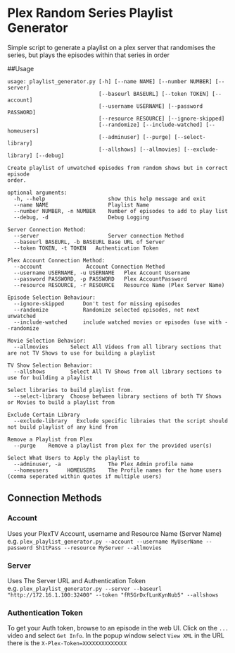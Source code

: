 # Plex Random Series Playlist Generator

Simple script to generate a playlist on a plex server that randomises the series, but plays the episodes within that 
series in order

##Usage
```
usage: playlist_generator.py [-h] [--name NAME] [--number NUMBER] [--server]
                             [--baseurl BASEURL] [--token TOKEN] [--account]
                             [--username USERNAME] [--password PASSWORD]
                             [--resource RESOURCE] [--ignore-skipped]
                             [--randomize] [--include-watched] [--homeusers]
                             [--adminuser] [--purge] [--select-library]
                             [--allshows] [--allmovies] [--exclude-library] [--debug]

Create playlist of unwatched episodes from random shows but in correct episode
order.

optional arguments:
  -h, --help                    show this help message and exit
  --name NAME                   Playlist Name
  --number NUMBER, -n NUMBER    Number of episodes to add to play list
  --debug, -d                   Debug Logging

Server Connection Method:
  --server                      Server connection Method
  --baseurl BASEURL, -b BASEURL Base URL of Server
  --token TOKEN, -t TOKEN   Authentication Token

Plex Account Connection Method:
  --account              Account Connection Method
  --username USERNAME, -u USERNAME   Plex Account Username
  --password PASSWORD, -p PASSWORD   Plex AccountPassword
  --resource RESOURCE, -r RESOURCE   Resource Name (Plex Server Name)

Episode Selection Behaviour:
  --ignore-skipped      Don't test for missing episodes
  --randomize           Randomize selected episodes, not next unwatched
  --include-watched     include watched movies or episodes (use with --randomize

Movie Selection Behavior:
  --allmovies       Select All Videos from all library sections that are not TV Shows to use for building a playlist

TV Show Selection Behavior:
  --allshows        Select All TV Shows from all library sections to use for building a playlist

Select libraries to build playlist from.
  --select-library  Choose between library sections of both TV Shows or Movies to build a playlist from

Exclude Certain Library 
  --exclude-library   Exclude specific libraies that the script should not build playlist of any kind from

Remove a Playlist from Plex
  --purge    Remove a playlist from plex for the provided user(s)

Select What Users to Apply the playlist to
  --adminuser, -a               The Plex Admin profile name
  --homeusers      HOMEUSERS    The Profile names for the home users (comma seperated within quotes if multiple users)

```
## Connection Methods
### Account
Uses your PlexTV Account, username and Resource Name (Server Name)  
e.g. `plex_playlist_generator.py --account --username MyUserName --password Sh1tPass --resource MyServer --allmovies`

### Server
Uses The Server URL and Authentication Token  
e.g. `plex_playlist_generator.py --server --baseurl "http://172.16.1.100:32400" --token "fR5GrDxfLunKynNub5" --allshows`

### Authentication Token
To get your Auth token, browse to an episode in the web UI. Click on the `...` video and select `Get Info`.  In the 
popup window select `View XML` in the URL there is the `X-Plex-Token=XXXXXXXXXXXXXX`
